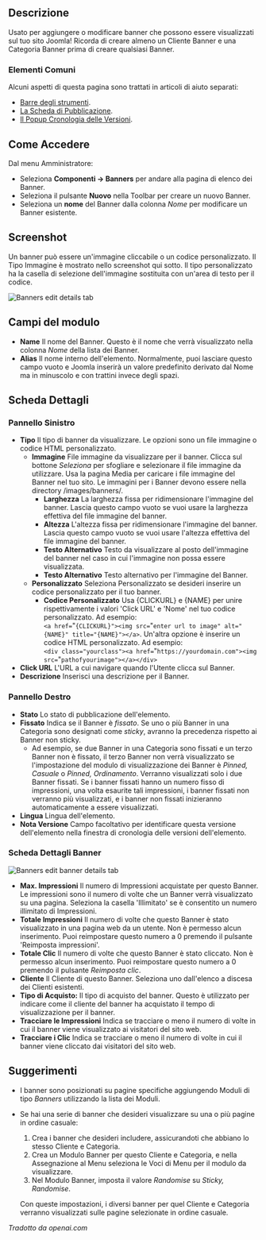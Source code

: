 <!-- Filename: Help4.x:Banners:_Edit / Display title: Banner: Modifica -->

## Descrizione

Usato per aggiungere o modificare banner che possono essere visualizzati sul tuo sito Joomla!
Ricorda di creare almeno un Cliente Banner e una Categoria Banner prima di creare qualsiasi Banner.

### Elementi Comuni

Alcuni aspetti di questa pagina sono trattati in articoli di aiuto separati:

* [Barre degli strumenti](jdocmanual?article=help/common-elements/toolbars).
* [La Scheda di Pubblicazione](jdocmanual?article=help/common-elements/edit-publishing).
* [Il Popup Cronologia delle Versioni](jdocmanual?article=help/common-elements/edit-version-history).

## Come Accedere

Dal menu Amministratore:
- Seleziona **Componenti → Banners** per andare alla pagina di elenco dei Banner.
- Seleziona il pulsante **Nuovo** nella Toolbar per creare un nuovo Banner.
- Seleziona un **nome** del Banner dalla colonna *Nome* per modificare un Banner esistente.

## Screenshot

Un banner può essere un'immagine cliccabile o un codice personalizzato. Il Tipo Immagine è
mostrato nello screenshot qui sotto. Il tipo personalizzato ha la casella di selezione
dell'immagine sostituita con un'area di testo per il codice.

![Banners edit details tab](../../../it/images/banners/banners-edit-details-tab.png)

## Campi del modulo

- **Name** Il nome del Banner. Questo è il nome che verrà visualizzato
  nella colonna *Nome* della lista dei Banner.
- **Alias** Il nome interno dell'elemento. Normalmente, puoi lasciare questo
  campo vuoto e Joomla inserirà un valore predefinito derivato dal Nome ma
  in minuscolo e con trattini invece degli spazi.

## Scheda Dettagli

### Pannello Sinistro

- **Tipo** Il tipo di banner da visualizzare. Le opzioni sono un file immagine o
  codice HTML personalizzato.
  - **Immagine** File immagine da visualizzare per il banner. Clicca sul bottone *Seleziona*
    per sfogliare e selezionare il file immagine da utilizzare. Usa la pagina Media
    per caricare i file immagine del Banner nel tuo sito. Le immagini per i Banner
    devono essere nella directory /images/banners/.
    - **Larghezza** La larghezza fissa per ridimensionare l'immagine del banner. Lascia
      questo campo vuoto se vuoi usare la larghezza effettiva del file immagine del banner.
    - **Altezza** L'altezza fissa per ridimensionare l'immagine del banner. Lascia
      questo campo vuoto se vuoi usare l'altezza effettiva del file immagine del banner.
    - **Testo Alternativo** Testo da visualizzare al posto dell'immagine del banner
      nel caso in cui l'immagine non possa essere visualizzata.
    - **Testo Alternativo** Testo alternativo per l'immagine del Banner.
  - **Personalizzato** Seleziona Personalizzato se desideri inserire un codice personalizzato per
    il tuo banner.
    - **Codice Personalizzato** Usa {CLICKURL} e {NAME} per unire rispettivamente i valori 'Click URL'
      e 'Nome' nel tuo codice personalizzato. Ad esempio:<br>
      `<a href=`&#34;`{CLICKURL}"><img src=`&#34;`enter url to image" alt="{NAME}" title="{NAME}"></a>`.
      Un'altra opzione è inserire un codice HTML personalizzato. Ad esempio:<br>
      `<div class="yourclass"><a href=`&#34;`https://yourdomain.com"><img src=`&#34;`pathofyourimage"></a></div>`
- **Click URL** L'URL a cui navigare quando l'Utente clicca sul
  Banner.
- **Descrizione** Inserisci una descrizione per il Banner.

### Pannello Destro

- **Stato** Lo stato di pubblicazione dell'elemento.
- **Fissato** Indica se il Banner è *fissato*. Se uno
  o più Banner in una Categoria sono designati come *sticky*, avranno
  la precedenza rispetto ai Banner non sticky.
    - Ad esempio, se due Banner in una Categoria sono fissati e un terzo Banner
    non è fissato, il terzo Banner non verrà visualizzato se l'impostazione del modulo di visualizzazione dei Banner è *Pinned, Casuale* o *Pinned, Ordinamento*. Verranno visualizzati solo i
    due Banner fissati. Se i banner fissati hanno un numero fisso di impressioni, una volta esaurite tali impressioni, i banner fissati non verranno più visualizzati, e i banner non fissati inizieranno
    automaticamente a essere visualizzati.
- **Lingua** Lingua dell'elemento.
- **Nota Versione** Campo facoltativo per identificare questa versione dell'elemento
  nella finestra di cronologia delle versioni dell'elemento.

### Scheda Dettagli Banner

![Banners edit banner details tab](../../../it/images/banners/banners-edit-banner-details-tab.png)

- **Max. Impressioni** Il numero di Impressioni acquistate per questo
  Banner. Le impressioni sono il numero di volte che un Banner verrà visualizzato
  su una pagina. Seleziona la casella 'Illimitato' se è consentito un numero illimitato di
  Impressioni.
- **Totale Impressioni** Il numero di volte che questo Banner è stato
  visualizzato in una pagina web da un utente. Non è permesso alcun inserimento. Puoi reimpostare
  questo numero a 0 premendo il pulsante 'Reimposta impressioni'.
- **Totale Clic** Il numero di volte che questo Banner è stato cliccato. Non è
  permesso alcun inserimento. Puoi reimpostare questo numero a 0 premendo il
  pulsante *Reimposta clic*.
- **Cliente** Il Cliente di questo Banner. Seleziona uno dall'elenco a discesa
  dei Clienti esistenti.
- **Tipo di Acquisto:** Il tipo di acquisto del banner. Questo è utilizzato per
  indicare come il cliente del banner ha acquistato il tempo di visualizzazione per il
  banner.
- **Tracciare le Impressioni** Indica se tracciare o meno il numero di volte in cui il
  banner viene visualizzato ai visitatori del sito web.
- **Tracciare i Clic** Indica se tracciare o meno il numero di volte in cui il
  banner viene cliccato dai visitatori del sito web.

## Suggerimenti

- I banner sono posizionati su pagine specifiche aggiungendo Moduli di tipo *Banners* utilizzando la lista dei Moduli.
- Se hai una serie di banner che desideri visualizzare su una o più pagine in ordine casuale:
  1. Crea i banner che desideri includere, assicurandoti che abbiano lo stesso Cliente e Categoria.
  2. Crea un Modulo Banner per questo Cliente e Categoria, e nella Assegnazione al Menu seleziona le Voci di Menu per il modulo da visualizzare.
  3. Nel Modulo Banner, imposta il valore *Randomise* su *Sticky, Randomise*.

  Con queste impostazioni, i diversi banner per quel Cliente e Categoria verranno visualizzati sulle pagine selezionate in ordine casuale.

*Tradotto da openai.com*

